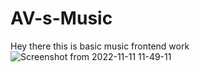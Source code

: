 # AV-s-Music
Hey there this is basic music frontend work
![Screenshot from 2022-11-11 11-49-11](https://user-images.githubusercontent.com/95999211/201276386-e2cc8400-2c9e-4a6e-a497-4b7de83bf386.png)
